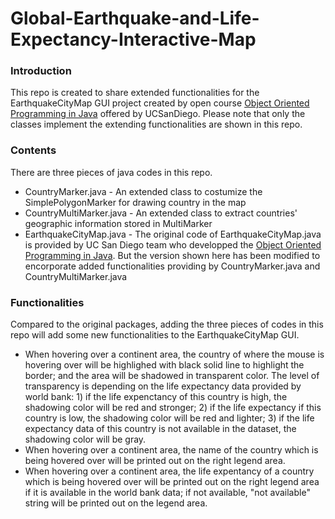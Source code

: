 # Global-Earthquake-and-Life-Expectancy-Interactive-Map

### Introduction
This repo is created to share extended functionalities for the EarthquakeCityMap GUI project created by open course [Object Oriented Programming in Java](https://www.coursera.org/learn/object-oriented-java/home) offered by UCSanDiego. 
Please note that only the classes implement the extending functionalities are shown in this repo.

### Contents
There are three pieces of java codes in this repo. 
* CountryMarker.java - An extended class to costumize the SimplePolygonMarker for drawing country in the map
* CountryMultiMarker.java - An extended class to extract countries' geographic information stored in MultiMarker
* EarthquakeCityMap.java - The original code of EarthquakeCityMap.java is provided by UC San Diego team who developped the [Object Oriented Programming in Java](https://www.coursera.org/learn/object-oriented-java/home). But the version shown here has been modified to encorporate added functionalities providing by CountryMarker.java and CountryMultiMarker.java

### Functionalities
Compared to the original packages, adding the three pieces of codes in this repo will add some new functionalities to the EarthquakeCityMap GUI.
* When hovering over a continent area, the country of where the mouse is hovering over will be highlighed with black solid line to highlight the border; and the area will be shadowed in transparent color. The level of transparency is depending on the life expectancy data provided by world bank: 1) if the life expenctancy of this country is high, the shadowing color will be red and stronger; 2) if the life expectancy if this country is low, the shadowing color will be red and lighter; 3) if the life expectancy data of this country is not available in the dataset, the shadowing color will be gray.
* When hovering over a continent area, the name of the country which is being hovered over will be printed out on the right legend area.
* When hovering over a continent area, the life expentancy of a country which is being hovered over will be printed out on the right legend area if it is available in the world bank data; if not available, "not available" string will be printed out on the legend area.
